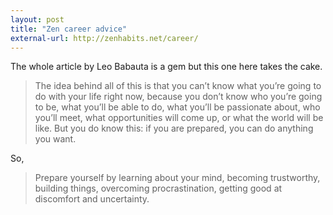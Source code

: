 ```yaml
---
layout: post
title: "Zen career advice"
external-url: http://zenhabits.net/career/
---
```


The whole article by Leo Babauta is a gem but this one here takes the cake.

> The idea behind all of this is that you can’t know what you’re going to do with your life right now, because you don’t know who you’re going to be, what you’ll be able to do, what you’ll be passionate about, who you’ll meet, what opportunities will come up, or what the world will be like. But you do know this: if you are prepared, you can do anything you want.

So,

> Prepare yourself by learning about your mind, becoming trustworthy, building things, overcoming procrastination, getting good at discomfort and uncertainty.